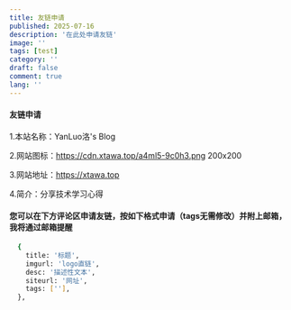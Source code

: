 ```yaml
---
title: 友链申请
published: 2025-07-16
description: '在此处申请友链'
image: ''
tags: [test]
category: ''
draft: false 
comment: true
lang: ''
---
```

#### 友链申请

1.本站名称：YanLuo洛's Blog

2.网站图标：https://cdn.xtawa.top/a4ml5-9c0h3.png 200x200

3.网站地址：https://xtawa.top

4.简介：分享技术学习心得

#### 您可以在下方评论区申请友链，按如下格式申请（tags无需修改）并附上邮箱，我将通过邮箱提醒
```bash
  {
    title: '标题',
    imgurl: 'logo直链',
    desc: '描述性文本',
    siteurl: '网址',
    tags: [''], 
  },
```